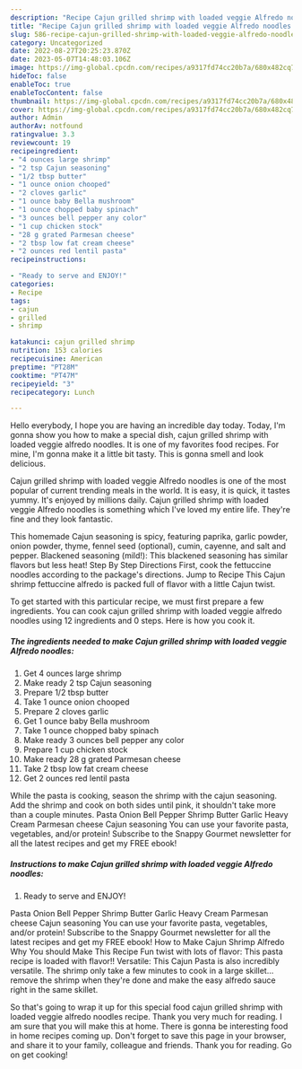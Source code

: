 ```yaml
---
description: "Recipe Cajun grilled shrimp with loaded veggie Alfredo noodles yang Very Delicious"
title: "Recipe Cajun grilled shrimp with loaded veggie Alfredo noodles yang Very Delicious"
slug: 586-recipe-cajun-grilled-shrimp-with-loaded-veggie-alfredo-noodles-yang-very-delicious
category: Uncategorized
date: 2022-08-27T20:25:23.870Z
date: 2023-05-07T14:48:03.106Z
image: https://img-global.cpcdn.com/recipes/a9317fd74cc20b7a/680x482cq70/cajun-grilled-shrimp-with-loaded-veggie-alfredo-noodles-recipe-main-photo.jpg
hideToc: false
enableToc: true
enableTocContent: false
thumbnail: https://img-global.cpcdn.com/recipes/a9317fd74cc20b7a/680x482cq70/cajun-grilled-shrimp-with-loaded-veggie-alfredo-noodles-recipe-main-photo.jpg
cover: https://img-global.cpcdn.com/recipes/a9317fd74cc20b7a/680x482cq70/cajun-grilled-shrimp-with-loaded-veggie-alfredo-noodles-recipe-main-photo.jpg
author: Admin
authorAv: notfound
ratingvalue: 3.3
reviewcount: 19
recipeingredient:
- "4 ounces large shrimp"
- "2 tsp Cajun seasoning"
- "1/2 tbsp butter"
- "1 ounce onion chooped"
- "2 cloves garlic"
- "1 ounce baby Bella mushroom"
- "1 ounce chopped baby spinach"
- "3 ounces bell pepper any color"
- "1 cup chicken stock"
- "28 g grated Parmesan cheese"
- "2 tbsp low fat cream cheese"
- "2 ounces red lentil pasta"
recipeinstructions:

- "Ready to serve and ENJOY!"
categories:
- Recipe
tags:
- cajun
- grilled
- shrimp

katakunci: cajun grilled shrimp 
nutrition: 153 calories
recipecuisine: American
preptime: "PT28M"
cooktime: "PT47M"
recipeyield: "3"
recipecategory: Lunch

---
```



Hello everybody, I hope you are having an incredible day today. Today, I'm gonna show you how to make a special dish, cajun grilled shrimp with loaded veggie alfredo noodles. It is one of my favorites food recipes. For mine, I'm gonna make it a little bit tasty. This is gonna smell and look delicious.

Cajun grilled shrimp with loaded veggie Alfredo noodles is one of the most popular of current trending meals in the world. It is easy, it is quick, it tastes yummy. It's enjoyed by millions daily. Cajun grilled shrimp with loaded veggie Alfredo noodles is something which I've loved my entire life. They're fine and they look fantastic.

This homemade Cajun seasoning is spicy, featuring paprika, garlic powder, onion powder, thyme, fennel seed (optional), cumin, cayenne, and salt and pepper. Blackened seasoning (mild!): This blackened seasoning has similar flavors but less heat! Step By Step Directions First, cook the fettuccine noodles according to the package&#39;s directions. Jump to Recipe This Cajun shrimp fettuccine alfredo is packed full of flavor with a little Cajun twist.


To get started with this particular recipe, we must first prepare a few ingredients. You can cook cajun grilled shrimp with loaded veggie alfredo noodles using 12 ingredients and 0 steps. Here is how you cook it.

<!--inarticleads1-->

##### The ingredients needed to make Cajun grilled shrimp with loaded veggie Alfredo noodles:

1. Get 4 ounces large shrimp
1. Make ready 2 tsp Cajun seasoning
1. Prepare 1/2 tbsp butter
1. Take 1 ounce onion chooped
1. Prepare 2 cloves garlic
1. Get 1 ounce baby Bella mushroom
1. Take 1 ounce chopped baby spinach
1. Make ready 3 ounces bell pepper any color
1. Prepare 1 cup chicken stock
1. Make ready 28 g grated Parmesan cheese
1. Take 2 tbsp low fat cream cheese
1. Get 2 ounces red lentil pasta


While the pasta is cooking, season the shrimp with the cajun seasoning. Add the shrimp and cook on both sides until pink, it shouldn&#39;t take more than a couple minutes. Pasta Onion Bell Pepper Shrimp Butter Garlic Heavy Cream Parmesan cheese Cajun seasoning You can use your favorite pasta, vegetables, and/or protein! Subscribe to the Snappy Gourmet newsletter for all the latest recipes and get my FREE ebook! 

<!--inarticleads2-->

##### Instructions to make Cajun grilled shrimp with loaded veggie Alfredo noodles:


1. Ready to serve and ENJOY!

Pasta Onion Bell Pepper Shrimp Butter Garlic Heavy Cream Parmesan cheese Cajun seasoning You can use your favorite pasta, vegetables, and/or protein! Subscribe to the Snappy Gourmet newsletter for all the latest recipes and get my FREE ebook! How to Make Cajun Shrimp Alfredo Why You should Make This Recipe Fun twist with lots of flavor: This pasta recipe is loaded with flavor!! Versatile: This Cajun Pasta is also incredibly versatile. The shrimp only take a few minutes to cook in a large skillet… remove the shrimp when they&#39;re done and make the easy alfredo sauce right in the same skillet. 

So that's going to wrap it up for this special food cajun grilled shrimp with loaded veggie alfredo noodles recipe. Thank you very much for reading. I am sure that you will make this at home. There is gonna be interesting food in home recipes coming up. Don't forget to save this page in your browser, and share it to your family, colleague and friends. Thank you for reading. Go on get cooking!
